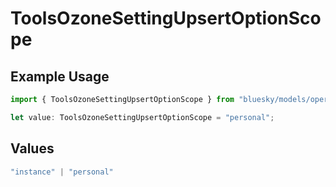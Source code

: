 # ToolsOzoneSettingUpsertOptionScope

## Example Usage

```typescript
import { ToolsOzoneSettingUpsertOptionScope } from "bluesky/models/operations";

let value: ToolsOzoneSettingUpsertOptionScope = "personal";
```

## Values

```typescript
"instance" | "personal"
```